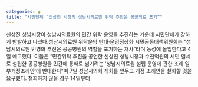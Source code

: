 ```yaml
---
categories: g
title: "시민단체 “신상진 시장의 성남시의료원 위탁 추진은 공공의료 포기”"
---
```

신상진 성남시장이 성남시의료원의 민간 위탁 운영을 추진하는 가운데 시민단체가 강하게 반발하고 나섰다.성남시의료원 위탁운영 반대·운영정상화 시민공동대책위원회는 “성남시의료원 민영화 추진은 공공병원의 역할을 포기하는 처사”라며 농성에 돌입한다고 4일 예고했다. 이들은 “민간위탁 추진을 공언한 신상진 성남시장과 수천억원의 시민 혈세로 설립한 공공병원을 민간에 통째로 넘기려는 ‘성남시의료원 설립 운영에 관한 조례 일부개정조례안’에 반대한다”며 7일 성남시의회 개회를 앞두고 개정 조례안을 철회할 것을 요구했다. 철회하지 않을 경우 14일부터